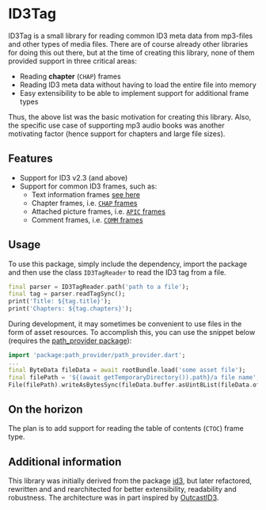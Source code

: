 # ID3Tag

ID3Tag is a small library for reading common ID3 meta data from mp3-files and other types of media files. 
There are of course already other libraries for doing this out there, but at the time of creating this library, none of 
them provided support in three critical areas: 

- Reading **chapter** (`CHAP`) frames
- Reading ID3 meta data without having to load the entire file into memory
- Easy extensibility to be able to implement support for additional frame types

Thus, the above list was the basic motivation for creating this library. Also, the specific use case of supporting mp3 
audio books was another motivating factor (hence support for chapters and large file sizes).  


## Features

- Support for ID3 v2.3 (and above)
- Support for common ID3 frames, such as:
    - Text information frames [see here](https://id3.org/id3v2.3.0#Text_information_frames) 
    - Chapter frames, i.e. [`CHAP` frames](https://id3.org/id3v2-chapters-1.0)
    - Attached picture frames, i.e. [`APIC` frames](https://id3.org/id3v2.3.0#Attached_picture)
    - Comment frames, i.e. [`COMM` frames](https://id3.org/id3v2.3.0#Comments)


## Usage

To use this package, simply include the dependency, import the package and then use the class `ID3TagReader` to read 
the ID3 tag from a file.  

```dart
final parser = ID3TagReader.path('path to a file');
final tag = parser.readTagSync();
print('Title: ${tag.title}');
print('Chapters: ${tag.chapters}');
```

During development, it may sometimes be convenient to use files in the form of asset resources. To accomplish this, you 
can use the snippet below (requires the [path_provider package](https://pub.dev/packages/path_provider)): 

```dart
import 'package:path_provider/path_provider.dart';
...
final ByteData fileData = await rootBundle.load('some asset file');
final filePath = '${(await getTemporaryDirectory()).path}/a file name';
File(filePath).writeAsBytesSync(fileData.buffer.asUint8List(fileData.offsetInBytes, fileData.lengthInBytes));
```


## On the horizon

The plan is to add support for reading the table of contents (`CTOC`) frame type.


## Additional information

This library was initially derived from the package [id3](https://github.com/sanket143/id3), but later refactored,
rewritten and and rearchitected for better extensibility, readability and robustness. The architecture was in part
inspired by [OutcastID3](https://github.com/CrunchyBagel/OutcastID3). 
